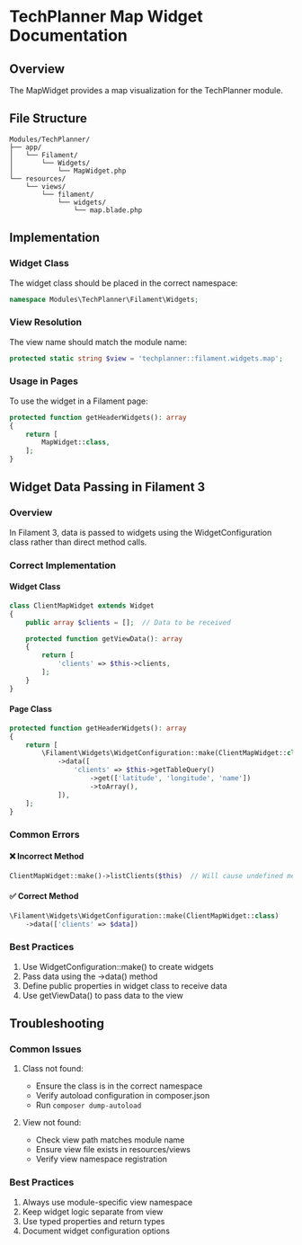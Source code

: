 # TechPlanner Map Widget Documentation

## Overview
The MapWidget provides a map visualization for the TechPlanner module.

## File Structure
```
Modules/TechPlanner/
├── app/
│   └── Filament/
│       └── Widgets/
│           └── MapWidget.php
└── resources/
    └── views/
        └── filament/
            └── widgets/
                └── map.blade.php
```

## Implementation

### Widget Class
The widget class should be placed in the correct namespace:
```php
namespace Modules\TechPlanner\Filament\Widgets;
```

### View Resolution
The view name should match the module name:
```php
protected static string $view = 'techplanner::filament.widgets.map';
```

### Usage in Pages
To use the widget in a Filament page:
```php
protected function getHeaderWidgets(): array
{
    return [
        MapWidget::class,
    ];
}
```

## Widget Data Passing in Filament 3

### Overview
In Filament 3, data is passed to widgets using the WidgetConfiguration class rather than direct method calls.

### Correct Implementation

#### Widget Class
```php
class ClientMapWidget extends Widget
{
    public array $clients = [];  // Data to be received

    protected function getViewData(): array
    {
        return [
            'clients' => $this->clients,
        ];
    }
}
```

#### Page Class
```php
protected function getHeaderWidgets(): array
{
    return [
        \Filament\Widgets\WidgetConfiguration::make(ClientMapWidget::class)
            ->data([
                'clients' => $this->getTableQuery()
                    ->get(['latitude', 'longitude', 'name'])
                    ->toArray(),
            ]),
    ];
}
```

### Common Errors

#### ❌ Incorrect Method
```php
ClientMapWidget::make()->listClients($this)  // Will cause undefined method error
```

#### ✅ Correct Method
```php
\Filament\Widgets\WidgetConfiguration::make(ClientMapWidget::class)
    ->data(['clients' => $data])
```

### Best Practices
1. Use WidgetConfiguration::make() to create widgets
2. Pass data using the ->data() method
3. Define public properties in widget class to receive data
4. Use getViewData() to pass data to the view

## Troubleshooting

### Common Issues
1. Class not found:
   - Ensure the class is in the correct namespace
   - Verify autoload configuration in composer.json
   - Run `composer dump-autoload`

2. View not found:
   - Check view path matches module name
   - Ensure view file exists in resources/views
   - Verify view namespace registration

### Best Practices
1. Always use module-specific view namespace
2. Keep widget logic separate from view
3. Use typed properties and return types
4. Document widget configuration options
